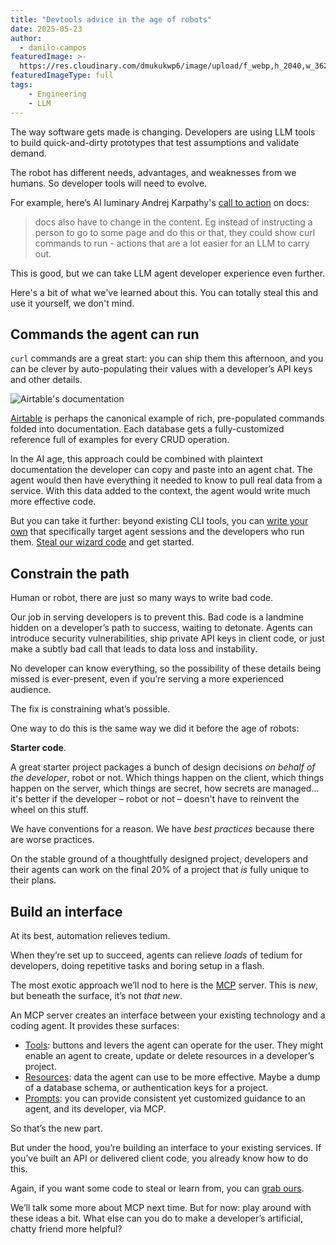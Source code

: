 ```yaml
---
title: "Devtools advice in the age of robots"
date: 2025-05-23
author:
  - danilo-campos
featuredImage: >-
  https://res.cloudinary.com/dmukukwp6/image/upload/f_webp,h_2040,w_3627,c_fill,g_auto,q_auto/math_meme_8b0013533e
featuredImageType: full
tags:
    - Engineering
    - LLM
---
```


The way software gets made is changing. Developers are using LLM tools to build quick-and-dirty prototypes that test assumptions and validate demand.

The robot has different needs, advantages, and weaknesses from we humans. So developer tools will need to evolve.

For example, here’s AI luminary Andrej Karpathy's [call to action](https://x.com/karpathy/status/1914489538006933770) on docs:

> docs also have to change in the content. Eg instead of instructing a person to go to some page and do this or that, they could show curl commands to run - actions that  are a lot easier for an LLM to carry out.

This is good, but we can take LLM agent developer experience even further.

Here's a bit of what we've learned about this. You can totally steal this and use it yourself, we don't mind.

## Commands the agent can run

`curl` commands are a great start: you can ship them this afternoon, and you can be clever by auto-populating their values with a developer’s API keys and other details.

![Airtable's documentation](https://res.cloudinary.com/dmukukwp6/image/upload/Screenshot_2025_05_22_at_1_20_44_PM_22007ac69e.png)

[Airtable](https://airtable.com/developers/web/api/introduction) is perhaps the canonical example of rich, pre-populated commands folded into documentation. Each database gets a fully-customized reference full of examples for every CRUD operation.

In the AI age, this approach could be combined with plaintext documentation the developer can copy and paste into an agent chat. The agent would then have everything it needed to know to pull real data from a service. With this data added to the context, the agent would write much more effective code.

But you can take it further: beyond existing CLI tools, you can [write your own](/blog/envoy-wizard-llm-agent) that specifically target agent sessions and the developers who run them. [Steal our wizard code](https://github.com/PostHog/wizard) and get started.

## Constrain the path

Human or robot, there are just so many ways to write bad code.

Our job in serving developers is to prevent this. Bad code is a landmine hidden on a developer’s path to success, waiting to detonate. Agents can introduce security vulnerabilities, ship private API keys in client code, or just make a subtly bad call that leads to data loss and instability.

No developer can know everything, so the possibility of these details being missed is ever-present, even if you’re serving a more experienced audience.

The fix is constraining what’s possible.

One way to do this is the same way we did it before the age of robots:

**Starter code**.

A great starter project packages a bunch of design decisions *on behalf of the developer*, robot or not. Which things happen on the client, which things happen on the server, which things are secret, how secrets are managed… it's better if the developer – robot or not – doesn't have to reinvent the wheel on this stuff.

We have conventions for a reason. We have *best practices* because there are worse practices.

On the stable ground of a thoughtfully designed project, developers and their agents can work on the final 20% of a project that *is* fully unique to their plans.

## Build an interface

At its best, automation relieves tedium.

When they’re set up to succeed, agents can relieve *loads* of tedium for developers, doing repetitive tasks and boring setup in a flash.

The most exotic approach we’ll nod to here is the [MCP](https://github.com/modelcontextprotocol) server. This is *new*, but beneath the surface, it’s not *that new*.

An MCP server creates an interface between your existing technology and a coding agent. It provides these surfaces:

- [Tools](https://modelcontextprotocol.io/docs/concepts/tools): buttons and levers the agent can operate for the user. They might enable an agent to create, update or delete resources in a developer’s project.
- [Resources](https://modelcontextprotocol.io/docs/concepts/resources): data the agent can use to be more effective. Maybe a dump of a database schema, or authentication keys for a project.
- [Prompts](https://modelcontextprotocol.io/docs/concepts/prompts): you can provide consistent yet customized guidance to an agent, and its developer, via MCP.

So that’s the new part.

But under the hood, you’re building an interface to your existing services. If you’ve built an API or delivered client code, you already know how to do this.

Again, if you want some code to steal or learn from, you can [grab ours](https://github.com/PostHog/mcp).

We’ll talk some more about MCP next time. But for now: play around with these ideas a bit. What else can you do to make a developer’s artificial, chatty friend more helpful?